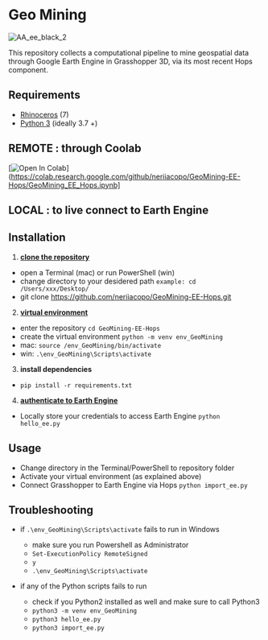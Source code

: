 # Geo Mining
![AA_ee_black_2](https://user-images.githubusercontent.com/50297074/151965110-faf885a2-d8ff-412b-ac33-0ac9422a9a40.jpg)

This repository collects a computational pipeline to mine geospatial data through Google Earth Engine in Grasshopper 3D, via its most recent Hops component.

## Requirements
- [Rhinoceros](https://www.rhino3d.com/download/) (7)
- [Python 3](https://www.python.org/downloads/) (ideally 3.7 +)

## REMOTE : through Coolab
[![Open In Colab](https://colab.research.google.com/assets/colab-badge.svg)](https://colab.research.google.com/github/neriiacopo/GeoMining-EE-Hops/GeoMining_EE_Hops.ipynb]

## LOCAL : to live connect to Earth Engine
## Installation
1. **[clone the repository](https://help.github.com/en/github/creating-cloning-and-archiving-repositories/cloning-a-repository)**
  - open a Terminal (mac) or run PowerShell (win)
  - change directory to your desidered path `example: cd /Users/xxx/Desktop/`
  - git clone https://github.com/neriiacopo/GeoMining-EE-Hops.git

2. **[virtual environment](https://docs.python.org/3/tutorial/venv.html)**
  - enter the repository `cd GeoMining-EE-Hops`
  - create the virtual environment `python -m venv env_GeoMining`
  - mac: `source /env_GeoMining/bin/activate`
  - win: `.\env_GeoMining\Scripts\activate`
3. **install dependencies**
  - `pip install -r requirements.txt`
4. **[authenticate to Earth Engine](https://developers.google.com/earth-engine/guides/python_install)**
  - Locally store your credentials to access Earth Engine `python hello_ee.py`

## Usage
- Change directory in the Terminal/PowerShell to repository folder
- Activate your virtual environment (as explained above)
- Connect Grasshopper to Earth Engine via Hops `python import_ee.py`

## Troubleshooting
- if `.\env_GeoMining\Scripts\activate` fails to run in Windows
  - make sure you run Powershell as Administrator 
  - `Set-ExecutionPolicy RemoteSigned`
  - `y`
  - `.\env_GeoMining\Scripts\activate`

- if any of the Python scripts fails to run 
  - check if you Python2 installed as well and make sure to call Python3
  - `python3 -m venv env_GeoMining`
  - `python3 hello_ee.py`
  - `python3 import_ee.py`

